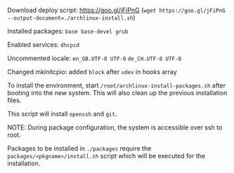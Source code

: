 Download deploy script: https://goo.gl/jFiPnG (`wget https://goo.gl/jFiPnG --output-document=./archlinux-install.sh`)

Installed packages: `base base-devel grub`

Enabled services: `dhcpcd`

Uncommented locale: `en_GB.UTF-8 UTF-8` `de_CH.UTF-8 UTF-8`

Changed mkinitcpio: added `block` after `udev` in hooks array


To install the environment, start `/root/archlinux-install-packages.sh` after booting into the new system. This will also clean up the previous installation files.

This script will install `openssh` and `git`.

NOTE: During package configuration, the system is accessible over ssh to root.

Packages to be installed in `./packages` require the `packages/<pkgname>/install.sh` script which will be executed for the installation.

